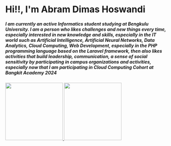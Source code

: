 <h1> Hi!!, I'm <b>Abram Dimas Hoswandi</b> </h1>
<h5> I am currently an active Informatics student studying at Bengkulu University. I am a person who likes challenges and new things every time, especially interested in new knowledge and skills, especially in the IT world such as Artificial Intelligence, Artificial Neural Networks, Data Analytics, Cloud Computing, Web Development, especially in the PHP programming language based on the Laravel framework, then also likes activities that build leadership, communication, a sense of social sensitivity by participating in campus organizations and activities, especially now that I am participating in Cloud Computing Cohort at Bangkit Academy 2024 </h5>
<p align="left">
<a href="https://github.com/abramdh">
  <img height="180em" src="https://github-readme-stats-eight-theta.vercel.app/api?username=penuliscode&show_icons=true&theme=algolia&include_all_commits=true&count_private=true"/>
  <img height="180em" src="https://github-readme-stats-eight-theta.vercel.app/api/top-langs/?username=penuliscode&layout=compact&theme=algolia"/>
</a>
</p>

